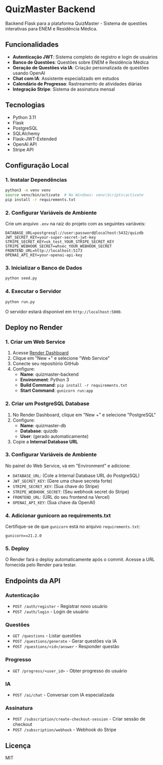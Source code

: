 # QuizMaster Backend

Backend Flask para a plataforma QuizMaster - Sistema de questões interativas para ENEM e Residência Médica.

## Funcionalidades

- **Autenticação JWT**: Sistema completo de registro e login de usuários
- **Banco de Questões**: Questões sobre ENEM e Residência Médica
- **Geração de Questões via IA**: Criação personalizada de questões usando OpenAI
- **Chat com IA**: Assistente especializado em estudos
- **Calendário de Progresso**: Rastreamento de atividades diárias
- **Integração Stripe**: Sistema de assinatura mensal

## Tecnologias

- Python 3.11
- Flask
- PostgreSQL
- SQLAlchemy
- Flask-JWT-Extended
- OpenAI API
- Stripe API

## Configuração Local

### 1. Instalar Dependências

```bash
python3 -m venv venv
source venv/bin/activate  # No Windows: venv\Scripts\activate
pip install -r requirements.txt
```

### 2. Configurar Variáveis de Ambiente

Crie um arquivo `.env` na raiz do projeto com as seguintes variáveis:

```env
DATABASE_URL=postgresql://user:password@localhost:5432/quizdb
JWT_SECRET_KEY=your-super-secret-jwt-key
STRIPE_SECRET_KEY=sk_test_YOUR_STRIPE_SECRET_KEY
STRIPE_WEBHOOK_SECRET=whsec_YOUR_WEBHOOK_SECRET
FRONTEND_URL=http://localhost:5173
OPENAI_API_KEY=your-openai-api-key
```

### 3. Inicializar o Banco de Dados

```bash
python seed.py
```

### 4. Executar o Servidor

```bash
python run.py
```

O servidor estará disponível em `http://localhost:5000`.

## Deploy no Render

### 1. Criar um Web Service

1. Acesse [Render Dashboard](https://dashboard.render.com/)
2. Clique em "New +" e selecione "Web Service"
3. Conecte seu repositório GitHub
4. Configure:
   - **Name**: quizmaster-backend
   - **Environment**: Python 3
   - **Build Command**: `pip install -r requirements.txt`
   - **Start Command**: `gunicorn run:app`

### 2. Criar um PostgreSQL Database

1. No Render Dashboard, clique em "New +" e selecione "PostgreSQL"
2. Configure:
   - **Name**: quizmaster-db
   - **Database**: quizdb
   - **User**: (gerado automaticamente)
3. Copie a **Internal Database URL**

### 3. Configurar Variáveis de Ambiente

No painel do Web Service, vá em "Environment" e adicione:

- `DATABASE_URL`: (Cole a Internal Database URL do PostgreSQL)
- `JWT_SECRET_KEY`: (Gere uma chave secreta forte)
- `STRIPE_SECRET_KEY`: (Sua chave do Stripe)
- `STRIPE_WEBHOOK_SECRET`: (Seu webhook secret do Stripe)
- `FRONTEND_URL`: (URL do seu frontend na Vercel)
- `OPENAI_API_KEY`: (Sua chave da OpenAI)

### 4. Adicionar gunicorn ao requirements.txt

Certifique-se de que `gunicorn` está no arquivo `requirements.txt`:

```
gunicorn==21.2.0
```

### 5. Deploy

O Render fará o deploy automaticamente após o commit. Acesse a URL fornecida pelo Render para testar.

## Endpoints da API

### Autenticação
- `POST /auth/register` - Registrar novo usuário
- `POST /auth/login` - Login de usuário

### Questões
- `GET /questions` - Listar questões
- `POST /questions/generate` - Gerar questões via IA
- `POST /questions/<id>/answer` - Responder questão

### Progresso
- `GET /progress/<user_id>` - Obter progresso do usuário

### IA
- `POST /ai/chat` - Conversar com IA especializada

### Assinatura
- `POST /subscription/create-checkout-session` - Criar sessão de checkout
- `POST /subscription/webhook` - Webhook do Stripe

## Licença

MIT

